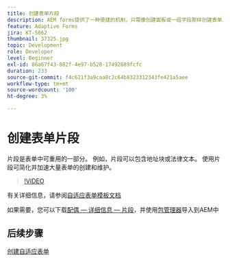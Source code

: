 ```yaml
---
title: 创建表单片段
description: AEM forms提供了一种便捷的机制，只需像创建面板或一组字段那样创建表单片段一次，即可在自适应表单中重复使用。
feature: Adaptive Forms
jira: KT-5862
thumbnail: 37325.jpg
topic: Development
role: Developer
level: Beginner
exl-id: 86a67f43-882f-4e97-b528-17492689fcfc
duration: 233
source-git-commit: f4c621f3a9caa8c2c64b8323312343fe421a5aee
workflow-type: tm+mt
source-wordcount: '100'
ht-degree: 3%

---
```


# 创建表单片段

片段是表单中可重用的一部分。 例如，片段可以包含地址块或法律文本。 使用片段可简化并加速大量表单的创建和维护。


>[!VIDEO](https://video.tv.adobe.com/v/326681?quality=12&learn=on&captions=chi_hans)



有关详细信息，请参阅[自适应表单模板文档](https://experienceleague.adobe.com/docs/experience-manager-65/forms/adaptive-forms-basic-authoring/adaptive-form-fragments.html?lang=zh-Hans)

如果需要，您可以下载[配偶 — 详细信息 — 片段](assets/spouse-details-fragment.zip)，并使用[包管理器](http://localhost:4502/crx/packmgr/index.jsp)导入到AEM中

## 后续步骤

[创建自适应表单](./create-adaptive-form.md)
